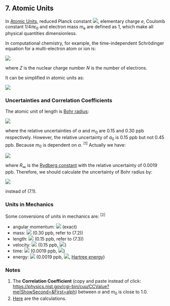## 7. Atomic Units

In [Atomic Units](https://en.wikipedia.org/wiki/Hartree_atomic_units), reduced Planck constant <img src="https://latex.codecogs.com/gif.latex?\hbar">, elementary charge *e*, Coulomb constant 1/4*πε*<sub>0</sub> and electron mass *m*<sub>e</sub> are defined as 1, which make all physical quantities dimensionless.

In computational chemistry, for example, the time-independent Schrödinger equation for a multi-electron atom or ion is:

<img src="https://latex.codecogs.com/gif.latex?{\left\{-\frac{\hbar^2}{2m_e}\sum\limits_{i=1}^N\nabla_i^2-\frac{e^2}{4\pi\varepsilon_0}\left(Z\sum\limits_{i=1}^N\frac{1}{\left|\mathbf{r}_i\right|}-\sum\limits_{i=1}^N\sum\limits_{j=1}^{i-1}\frac{1}{\left|\mathbf{r}_i-\mathbf{r}_j\right|}\right)\right\}\Psi\left(\mathbf{r}_1,\mathbf{r}_2,\cdots,\mathbf{r}_N\right)=E\Psi\left(\mathbf{r}_1,\mathbf{r}_2,\cdots,\mathbf{r}_N\right)}">

where *Z* is the nuclear charge number *N* is the number of electrons.

It can be simplified in atomic units as:

<img src="https://latex.codecogs.com/gif.latex?{\left\{-\frac{1}2\sum\limits_{i=1}^N\nabla_i^2-Z\sum\limits_{i=1}^N\frac{1}{\left|\mathbf{r}_i\right|}+\sum\limits_{i=1}^N\sum\limits_{j=1}^{i-1}\frac{1}{\left|\mathbf{r}_i-\mathbf{r}_j\right|}\right\}\Psi\left(\mathbf{r}_1,\mathbf{r}_2,\cdots,\mathbf{r}_N\right)=E\Psi\left(\mathbf{r}_1,\mathbf{r}_2,\cdots,\mathbf{r}_N\right)}">

### Uncertainties and Correlation Coefficients

The atomic unit of length is [Bohr radius](https://en.wikipedia.org/wiki/Bohr_radius):

<img src="https://latex.codecogs.com/gif.latex?a_0=\frac{4\pi\varepsilon_0\hbar^2}{m_ee^2}=\frac{\hbar}{c{\alpha}m_e}\quad(7.1)">

where the relative uncertainties of *α* and *m*<sub>0</sub> are 0.15 and 0.30 ppb respectively. However, the relative uncertainty of *a*<sub>0</sub> is 0.15 ppb but not 0.45 ppb. Because *m*<sub>0</sub> is dependent on *α*. <sup>[1]</sup> Actually we have:

<a name="7.2"></a><img src="https://latex.codecogs.com/gif.latex?m_e=\frac{4\pi{\hbar}R_\infty}{c\alpha^2}\quad(7.2)">

where *R*<sub>∞</sub> is the [Rydberg constant](https://en.wikipedia.org/wiki/Rydberg_constant) with the relative uncertainty of 0.0019 ppb. Therefore, we should calculate the uncertainty of Bohr radius by:

<img src="https://latex.codecogs.com/gif.latex?a_0=\frac{\alpha}{4{\pi}R_\infty}\quad(7.3)">

instead of (7.1).

### Units in Mechanics

Some conversions of units in mechanics are: <sup>[2]</sup>

- angular momentum: <img src="https://latex.codecogs.com/gif.latex?1\overset{\frown}=1.054571817...{\times}10^{-34}\;\text{J\;s}"> (exact)
- mass: <img src="https://latex.codecogs.com/gif.latex?1\overset{\frown}=9.1093837015(27){\times}10^{-31}\;\text{kg}"> (0.30 ppb, refer to (7.2))
- length: <img src="https://latex.codecogs.com/gif.latex?1\overset{\frown}=5.2917721090(8){\times}10^{-11}\;\text{m}"> (0.15 ppb, refer to (7.3))
- velocity: <img src="https://latex.codecogs.com/gif.latex?1\overset{\frown}=2.18769126364(33){\times}10^{6}\;\text{m/s}"> (0.15 ppb, <img src="https://latex.codecogs.com/gif.latex?e^2/4\pi\varepsilon_0\hbar=c\alpha">)
- time: <img src="https://latex.codecogs.com/gif.latex?1\overset{\frown}=2.418884326586(5){\times}10^{-17}\;\text{s}"> (0.0019 ppb, <img src="https://latex.codecogs.com/gif.latex?a_0/c\alpha=1/4{\pi}cR_\infty">)
- energy: <img src="https://latex.codecogs.com/gif.latex?1\overset{\frown}=4.359744722207(8){\times}10^{-18}\;\text{J}"> (0.0019 ppb, <img src="https://latex.codecogs.com/gif.latex?m_ec^2\alpha^2=4\pi{\hbar}cR_\infty">, [Hartree energy](https://en.wikipedia.org/wiki/Hartree))

### Notes

1. The **Correlation Coefficient** (copy and paste instead of click: https://physics.nist.gov/cgi-bin/cuu/CCValue?me|ShowSecond=&First=alph) between *α* and *m*<sub>0</sub> is close to 1.0.
2. [Here](uncertainties/atomic.py) are the calculations.